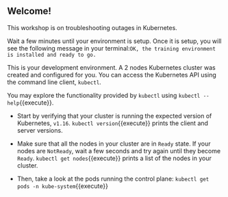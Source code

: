 ## Welcome! 

This workshop is on troubleshooting outages in Kubernetes.

Wait a few minutes until your environment is setup. Once it is setup, you will see the following message in your terminal:`OK, the training environment is installed and ready to go.`

This is your development environment. A 2 nodes Kubernetes cluster was created and configured for you. You can access the Kubernetes API using the command line client, `kubectl`. 

You may explore the functionality provided by `kubectl` using `kubectl --help`{{execute}}.

* Start by verifying that your cluster is running the expected version of Kubernetes, `v1.16`. `kubectl version`{{execute}} prints the client and server versions.

* Make sure that all the nodes in your cluster are in `Ready` state. If your nodes are `NotReady`, wait a few seconds and try again until they become `Ready`. `kubectl get nodes`{{execute}} prints a list of the nodes in your cluster.

* Then, take a look at the pods running the control plane:
`kubectl get pods -n kube-system`{{execute}}

